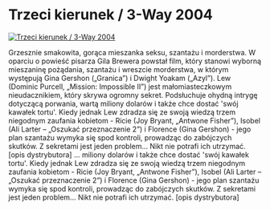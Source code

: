 Trzeci kierunek / 3-Way 2004 
=============
[![Trzeci kierunek / 3-Way 2004 ](http://vidos.pl/images/player.gif)](http://vidos.pl/trzeci-kierunek-3-way-2004)

 Grzesznie smakowita, gorąca mieszanka seksu, szantażu i morderstwa. W oparciu o powieść pisarza Gila Brewera powstał film, który stanowi wyborną mieszaninę pożądania, szantażu i wreszcie morderstwa, w którym występują Gina Gershon („Granica”) i Dwight Yoakam („Azyl”). Lew (Dominic Purcell, „Mission: Impossible II”) jest małomiasteczkowym nieudacznikiem, który skrywa ogromny sekret. Podsłuchuje ohydną intrygę dotyczącą porwania, wartą miliony dolarów i także chce dostać 'swój kawałek tortu'. Kiedy jednak Lew zdradza się ze swoją wiedzą trzem niegodnym zaufania kobietom - Ricie (Joy Bryant, „Antwone Fisher”), Isobel (Ali Larter – „Oszukać przeznaczenie 2”) i Florence (Gina Gershon) - jego plan szantażu wymyka się spod kontroli, prowadząc do zabójczych skutków. Z sekretami jest jeden problem... Nikt nie potrafi ich utrzymać. [opis dystrybutora]  ... miliony dolarów i także chce dostać 'swój kawałek tortu'. Kiedy jednak Lew zdradza się ze swoją wiedzą trzem niegodnym zaufania kobietom - Ricie (Joy Bryant, „Antwone Fisher”), Isobel (Ali Larter – „Oszukać przeznaczenie 2”) i Florence (Gina Gershon) - jego plan szantażu wymyka się spod kontroli, prowadząc do zabójczych skutków. Z sekretami jest jeden problem... Nikt nie potrafi ich utrzymać. [opis dystrybutora]
